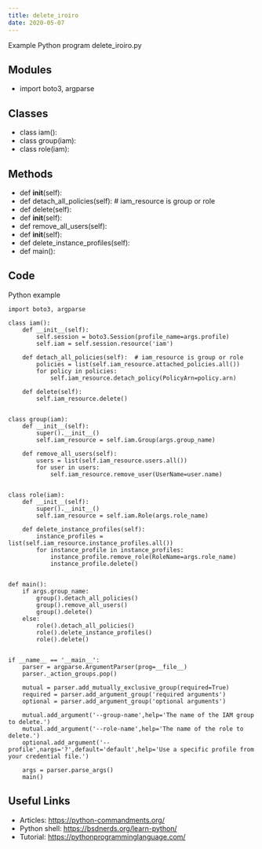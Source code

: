 ```yaml
---
title: delete_iroiro
date: 2020-05-07
---
```

Example Python program delete_iroiro.py

## Modules

* import boto3, argparse

## Classes

* class iam():
* class group(iam):
* class role(iam):

## Methods

* def __init__(self):
* def detach_all_policies(self):  # iam_resource is group or role
* def delete(self):
* def __init__(self):
* def remove_all_users(self):
* def __init__(self):
* def delete_instance_profiles(self):
* def main():

## Code

Python example

    import boto3, argparse
    
    class iam():
        def __init__(self):
            self.session = boto3.Session(profile_name=args.profile)
            self.iam = self.session.resource('iam')
    
        def detach_all_policies(self):  # iam_resource is group or role
            policies = list(self.iam_resource.attached_policies.all())
            for policy in policies:
                self.iam_resource.detach_policy(PolicyArn=policy.arn)
    
        def delete(self):
            self.iam_resource.delete()
    
    
    class group(iam):
        def __init__(self):
            super().__init__()
            self.iam_resource = self.iam.Group(args.group_name)
    
        def remove_all_users(self):
            users = list(self.iam_resource.users.all())
            for user in users:
                self.iam_resource.remove_user(UserName=user.name)
    
    
    class role(iam):
        def __init__(self):
            super().__init__()
            self.iam_resource = self.iam.Role(args.role_name)
    
        def delete_instance_profiles(self):
            instance_profiles = list(self.iam_resource.instance_profiles.all())
            for instance_profile in instance_profiles:
                instance_profile.remove_role(RoleName=args.role_name)
                instance_profile.delete()
    
    
    def main():
        if args.group_name:
            group().detach_all_policies()
            group().remove_all_users()
            group().delete()
        else:
            role().detach_all_policies()
            role().delete_instance_profiles()
            role().delete()
    
    
    if __name__ == '__main__':
        parser = argparse.ArgumentParser(prog=__file__)
        parser._action_groups.pop()
    
        mutual = parser.add_mutually_exclusive_group(required=True)
        required = parser.add_argument_group('required arguments')
        optional = parser.add_argument_group('optional arguments')
    
        mutual.add_argument('--group-name',help='The name of the IAM group to delete.')
        mutual.add_argument('--role-name',help='The name of the role to delete.')
        optional.add_argument('--profile',nargs='?',default='default',help='Use a specific profile from your credential file.')
    
        args = parser.parse_args()
        main()
    

## Useful Links

- Articles: https://python-commandments.org/
- Python shell: https://bsdnerds.org/learn-python/
- Tutorial: https://pythonprogramminglanguage.com/
